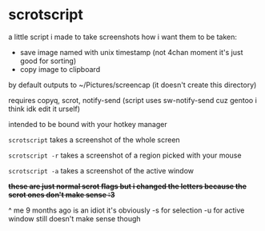 # scrotscript
a little script i made to take screenshots how i want them to be taken:
- save image named with unix timestamp (not 4chan moment it's just good for sorting)
- copy image to clipboard

by default outputs to ~/Pictures/screencap (it doesn't create this directory)

requires copyq, scrot, notify-send (script uses sw-notify-send cuz gentoo i think idk edit it urself)

intended to be bound with your hotkey manager

`scrotscript` takes a screenshot of the whole screen

`scrotscript -r` takes a screenshot of a region picked with your mouse

`scrotscript -a` takes a screenshot of the active window

~~<b>these are just normal scrot flags but i changed the letters because the scrot ones don't make sense :3</b>~~

^ me 9 months ago is an idiot it's obviously -s for selection
-u for active window still doesn't make sense though
